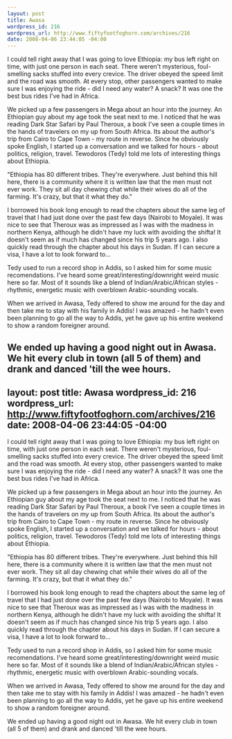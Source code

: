 ```yaml
--- 
layout: post
title: Awasa
wordpress_id: 216
wordpress_url: http://www.fiftyfootfoghorn.com/archives/216
date: 2008-04-06 23:44:05 -04:00
---
```

I could tell right away that I was going to love Ethiopia: my bus left right on time, with just one person in each seat. There weren't mysterious, foul-smelling sacks stuffed into every crevice. The driver obeyed the speed limit and the road was smooth. At every stop, other passengers wanted to make sure I was enjoying the ride - did I need any water? A snack? It was one the best bus rides I've had in Africa.

We picked up a few passengers in Mega about an hour into the journey. An Ethiopian guy about my age took the seat next to me. I noticed that he was reading Dark Star Safari by Paul Theroux, a book I've seen a couple times in the hands of travelers on my up from South Africa. Its about the author's trip from Cairo to Cape Town - my route in reverse. Since he obviously spoke English, I started up a conversation and we talked for hours - about politics, religion, travel. Tewodoros (Tedy) told me lots of interesting things about Ethiopia.

"Ethiopia has 80 different tribes. They're everywhere. Just behind this hill here, there is a community where it is written law that the men must not ever work. They sit all day chewing chat while their wives do all of the farming. It's crazy, but that it what they do."

I borrowed his book long enough to read the chapters about the same leg of travel that I had just done over the past few days (Nairobi to Moyale). It was nice to see that Theroux was as impressed as I was with the madness in northern Kenya, although he didn't have my luck with avoiding the shifta! It doesn't seem as if much has changed since his trip 5 years ago. I also quickly read through the chapter about his days in Sudan. If I can secure a visa, I have a lot to look forward to...

Tedy used to run a record shop in Addis, so I asked him for some music recomendations. I've heard some great/interesting/downright weird music here so far. Most of it sounds like a blend of Indian/Arabic/African styles - rhythmic, energetic music with overblown Arabic-sounding vocals.

When we arrived in Awasa, Tedy offered to show me around for the day and then take me to stay with his family in Addis! I was amazed - he hadn't even been planning to go all the way to Addis, yet he gave up his entire weekend to show a random foreigner around.

We ended up having a good night out in Awasa. We hit every club in town (all 5 of them) and drank and danced 'till the wee hours.
--- 
layout: post
title: Awasa
wordpress_id: 216
wordpress_url: http://www.fiftyfootfoghorn.com/archives/216
date: 2008-04-06 23:44:05 -04:00
---
I could tell right away that I was going to love Ethiopia: my bus left right on time, with just one person in each seat. There weren't mysterious, foul-smelling sacks stuffed into every crevice. The driver obeyed the speed limit and the road was smooth. At every stop, other passengers wanted to make sure I was enjoying the ride - did I need any water? A snack? It was one the best bus rides I've had in Africa.

We picked up a few passengers in Mega about an hour into the journey. An Ethiopian guy about my age took the seat next to me. I noticed that he was reading Dark Star Safari by Paul Theroux, a book I've seen a couple times in the hands of travelers on my up from South Africa. Its about the author's trip from Cairo to Cape Town - my route in reverse. Since he obviously spoke English, I started up a conversation and we talked for hours - about politics, religion, travel. Tewodoros (Tedy) told me lots of interesting things about Ethiopia.

"Ethiopia has 80 different tribes. They're everywhere. Just behind this hill here, there is a community where it is written law that the men must not ever work. They sit all day chewing chat while their wives do all of the farming. It's crazy, but that it what they do."

I borrowed his book long enough to read the chapters about the same leg of travel that I had just done over the past few days (Nairobi to Moyale). It was nice to see that Theroux was as impressed as I was with the madness in northern Kenya, although he didn't have my luck with avoiding the shifta! It doesn't seem as if much has changed since his trip 5 years ago. I also quickly read through the chapter about his days in Sudan. If I can secure a visa, I have a lot to look forward to...

Tedy used to run a record shop in Addis, so I asked him for some music recomendations. I've heard some great/interesting/downright weird music here so far. Most of it sounds like a blend of Indian/Arabic/African styles - rhythmic, energetic music with overblown Arabic-sounding vocals.

When we arrived in Awasa, Tedy offered to show me around for the day and then take me to stay with his family in Addis! I was amazed - he hadn't even been planning to go all the way to Addis, yet he gave up his entire weekend to show a random foreigner around.

We ended up having a good night out in Awasa. We hit every club in town (all 5 of them) and drank and danced 'till the wee hours.
